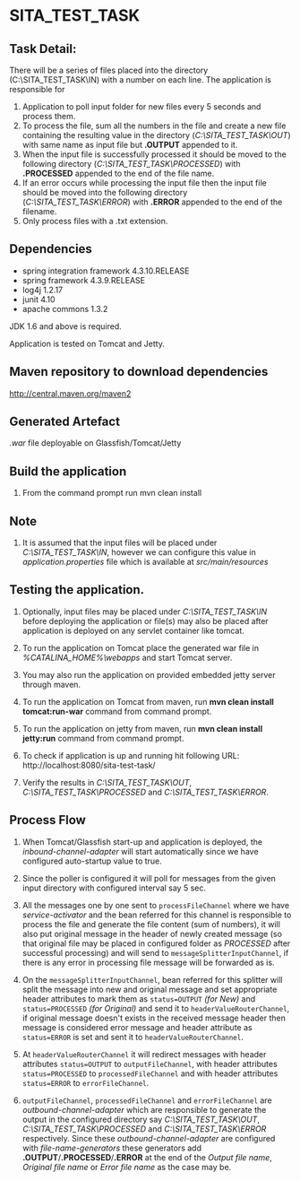 # SITA_TEST_TASK

## Task Detail: 
There will be a series of files placed into the directory (C:\SITA_TEST_TASK\IN) with a number on each line.
The application is responsible for 
1. Application to poll input folder for new files every 5 seconds and process them.
2. To process the file, sum all the numbers in the file and create a new file containing the resulting value in the directory (*C:\SITA_TEST_TASK\OUT*) with same name as input file but **.OUTPUT** appended to it.
3. When the input file is successfully processed it should be moved to the following directory (*C:\SITA_TEST_TASK\PROCESSED*) with **.PROCESSED** appended to the end of the file name. 
4. If an error occurs while processing the input file then the input file should be moved into the following directory (*C:\SITA_TEST_TASK\ERROR*) with **.ERROR** appended to the end of the filename.
5. Only process files with a .txt extension. 

## Dependencies
* spring integration framework 4.3.10.RELEASE
* spring framework 4.3.9.RELEASE
* log4j 1.2.17
* junit 4.10
* apache commons 1.3.2

JDK 1.6 and above is required.

Application is tested on Tomcat and Jetty.

## Maven repository to download dependencies
http://central.maven.org/maven2

## Generated Artefact
*.war* file deployable on Glassfish/Tomcat/Jetty

## Build the application
1. From the command prompt run mvn clean install

## Note
1. It is assumed that the input files will be placed under *C:\SITA_TEST_TASK\IN*, however we can configure this value in *application.properties* file which is available at *src/main/resources*

## Testing the application.
1. Optionally, input files may be placed under *C:\SITA_TEST_TASK\IN* before deploying the application or file(s) may also be placed after application is deployed on any servlet container like tomcat.
2. To run the application on Tomcat place the generated war file in *%CATALINA_HOME%\webapps* and start Tomcat server. 
3. You may also run the application on provided embedded jetty server through maven.
5. To run the application on Tomcat from maven, run **mvn clean install tomcat:run-war** command from command prompt.
5. To run the application on jetty from maven, run **mvn clean install jetty:run** command from command prompt.
7. To check if application is up and running hit following URL:
http://localhost:8080/sita-test-task/

6. Verify the results in *C:\SITA_TEST_TASK\OUT*, *C:\SITA_TEST_TASK\PROCESSED* and *C:\SITA_TEST_TASK\ERROR*.

## Process Flow
1. When Tomcat/Glassfish start-up and application is deployed, the *inbound-channel-adapter* will start automatically since we have configured auto-startup value to true.

2. Since the poller is configured it will poll for messages from the given input directory with configured interval say 5 sec.

3. All the messages one by one sent to `processFileChannel` where we have *service-activator* and the bean referred for this channel is responsible to process the  file and generate the file content (sum of numbers), it will also put original message in the header of newly created message (so that original file may be placed in configured folder as *PROCESSED* after successful processing) and will send to `messageSplitterInputChannel`, if there  is any error in processing file message will be forwarded as is.

4. On the `messageSplitterInputChannel`, bean referred for this splitter will split the message into new and original message and set appropriate header attributes to mark them as `status=OUTPUT` *(for New)* and `status=PROCESSED` *(for Original)* and send it to `headerValueRouterChannel`, if original message doesn't exists in the received message  header then message is considered error  message and header attribute as `status=ERROR` is set and sent it to `headerValueRouterChannel`.

5. At `headerValueRouterChannel` it will redirect messages with header attributes `status=OUTPUT` to `outputFileChannel`, with header attributes `status=PROCESSED` to `processedFileChannel` and with header attributes `status=ERROR` to `errorFileChannel`.

6. `outputFileChannel`, `processedFileChannel` and `errorFileChannel` are *outbound-channel-adapter* which are responsible to generate the output in the configured directory say *C:\SITA_TEST_TASK\OUT*, *C:\SITA_TEST_TASK\PROCESSED* and *C:\SITA_TEST_TASK\ERROR* respectively.
Since these *outbound-channel-adapter* are configured with *file-name-generators* these generators add **.OUTPUT**/**.PROCESSED**/**.ERROR** at the end of the *Output file name*, *Original file name* or *Error file name* as the case may be.
